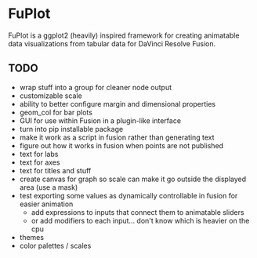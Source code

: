 # FuPlot

FuPlot is a ggplot2 (heavily) inspired framework for creating animatable data visualizations from tabular data for DaVinci Resolve Fusion.

## TODO

- wrap stuff into a group for cleaner node output
- customizable scale
- ability to better configure margin and dimensional properties
- geom_col for bar plots
- GUI for use within Fusion in a plugin-like interface
- turn into pip installable package
- make it work as a script in fusion rather than generating text
- figure out how it works in fusion when points are not published
- text for labs
- text for axes
- text for titles and stuff
- create canvas for graph so scale can make it go outside the displayed area (use a mask)
- test exporting some values as dynamically controllable in fusion for easier animation
  - add expressions to inputs that connect them to animatable sliders
  - or add modifiers to each input... don't know which is heavier on the cpu
- themes
- color palettes / scales
